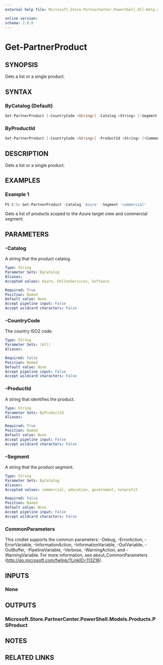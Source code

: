 ```yaml
---
external help file: Microsoft.Store.PartnerCenter.PowerShell.dll-Help.xml

online version:
schema: 2.0.0
---
```


# Get-PartnerProduct

## SYNOPSIS
Gets a list or a single product.

## SYNTAX

### ByCatalog (Default)
```powershell
Get-PartnerProduct [-CountryCode <String>] -Catalog <String> [-Segment <String>] [<CommonParameters>]
```

### ByProductId
```powershell
Get-PartnerProduct [-CountryCode <String>] -ProductId <String> [<CommonParameters>]
```

## DESCRIPTION
Gets a list or a single product.

## EXAMPLES

### Example 1
```powershell
PS C:\> Get-PartnerProduct -Catalog 'Azure' -Segment 'commercial'
```

Gets a list of products scoped to the Azure target view and commercial segment.

## PARAMETERS

### -Catalog
A string that the product catalog.

```yaml
Type: String
Parameter Sets: ByCatalog
Aliases:
Accepted values: Azure, OnlineServices, Software

Required: True
Position: Named
Default value: None
Accept pipeline input: False
Accept wildcard characters: False
```

### -CountryCode
The country ISO2 code.

```yaml
Type: String
Parameter Sets: (All)
Aliases:

Required: False
Position: Named
Default value: None
Accept pipeline input: False
Accept wildcard characters: False
```

### -ProductId
A string that identifies the product.

```yaml
Type: String
Parameter Sets: ByProductId
Aliases:

Required: True
Position: Named
Default value: None
Accept pipeline input: False
Accept wildcard characters: False
```

### -Segment
A string that the product segment.

```yaml
Type: String
Parameter Sets: ByCatalog
Aliases:
Accepted values: commercial, education, government, nonprofit

Required: False
Position: Named
Default value: None
Accept pipeline input: False
Accept wildcard characters: False
```

### CommonParameters
This cmdlet supports the common parameters: -Debug, -ErrorAction, -ErrorVariable, -InformationAction, -InformationVariable, -OutVariable, -OutBuffer, -PipelineVariable, -Verbose, -WarningAction, and -WarningVariable. For more information, see about_CommonParameters (http://go.microsoft.com/fwlink/?LinkID=113216).

## INPUTS

### None

## OUTPUTS

### Microsoft.Store.PartnerCenter.PowerShell.Models.Products.PSProduct

## NOTES

## RELATED LINKS
